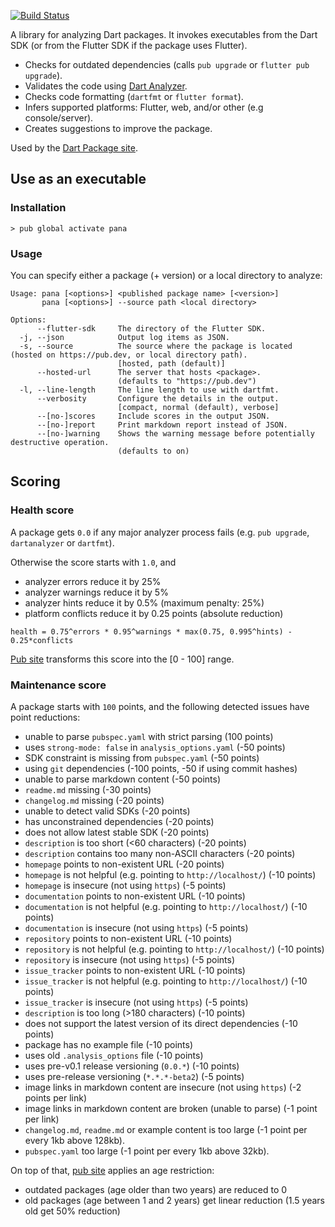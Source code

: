 [![Build Status](https://travis-ci.org/dart-lang/pana.svg?branch=master)](https://travis-ci.org/dart-lang/pana)

A library for analyzing Dart packages. It invokes executables from the Dart SDK
(or from the Flutter SDK if the package uses Flutter).

* Checks for outdated dependencies (calls `pub upgrade` or `flutter pub upgrade`).
* Validates the code using [Dart Analyzer](https://dart.dev/tools/dartanalyzer).
* Checks code formatting (`dartfmt` or `flutter format`).
* Infers supported platforms: Flutter, web, and/or other (e.g console/server).
* Creates suggestions to improve the package.

Used by the [Dart Package site](https://pub.dev/).

## Use as an executable

### Installation

```console
> pub global activate pana
```

### Usage

You can specify either a package (+ version) or a local directory to analyze:

```
Usage: pana [<options>] <published package name> [<version>]
       pana [<options>] --source path <local directory>

Options:
      --flutter-sdk     The directory of the Flutter SDK.
  -j, --json            Output log items as JSON.
  -s, --source          The source where the package is located (hosted on https://pub.dev, or local directory path).
                        [hosted, path (default)]
      --hosted-url      The server that hosts <package>.
                        (defaults to "https://pub.dev")
  -l, --line-length     The line length to use with dartfmt.
      --verbosity       Configure the details in the output.
                        [compact, normal (default), verbose]
      --[no-]scores     Include scores in the output JSON.
      --[no-]report     Print markdown report instead of JSON.
      --[no-]warning    Shows the warning message before potentially destructive operation.
                        (defaults to on)
```

## Scoring

### Health score

A package gets `0.0` if any major analyzer process fails (e.g. `pub upgrade`,
`dartanalyzer` or `dartfmt`).

Otherwise the score starts with `1.0`, and
- analyzer errors reduce it by 25%
- analyzer warnings reduce it by 5%
- analyzer hints reduce it by 0.5% (maximum penalty: 25%)
- platform conflicts reduce it by 0.25 points (absolute reduction)

`health = 0.75^errors * 0.95^warnings * max(0.75, 0.995^hints) - 0.25*conflicts`

[Pub site](https://pub.dev/) transforms this score into the [0 - 100] range.

### Maintenance score

A package starts with `100` points, and the following detected issues have point reductions:
- unable to parse `pubspec.yaml` with strict parsing (100 points)
- uses `strong-mode: false` in `analysis_options.yaml` (-50 points)
- SDK constraint is missing from `pubspec.yaml` (-50 points)
- using `git` dependencies (-100 points, -50 if using commit hashes)
- unable to parse markdown content (-50 points)
- `readme.md` missing (-30 points)
- `changelog.md` missing (-20 points)
- unable to detect valid SDKs (-20 points)
- has unconstrained dependencies (-20 points)
- does not allow latest stable SDK (-20 points)
- `description` is too short (<60 characters) (-20 points)
- `description` contains too many non-ASCII characters (-20 points)
- `homepage` points to non-existent URL (-20 points)
- `homepage` is not helpful (e.g. pointing to `http://localhost/`) (-10 points)
- `homepage` is insecure (not using `https`) (-5 points)
- `documentation` points to non-existent URL (-10 points)
- `documentation` is not helpful (e.g. pointing to `http://localhost/`) (-10 points)
- `documentation` is insecure (not using `https`) (-5 points)
- `repository` points to non-existent URL (-10 points)
- `repository` is not helpful (e.g. pointing to `http://localhost/`) (-10 points)
- `repository` is insecure (not using `https`) (-5 points)
- `issue_tracker` points to non-existent URL (-10 points)
- `issue_tracker` is not helpful (e.g. pointing to `http://localhost/`) (-10 points)
- `issue_tracker` is insecure (not using `https`) (-5 points)
- `description` is too long (>180 characters) (-10 points)
- does not support the latest version of its direct dependencies (-10 points)
- package has no example file (-10 points)
- uses old `.analysis_options` file (-10 points)
- uses pre-v0.1 release versioning (`0.0.*`) (-10 points)
- uses pre-release versioning (`*.*.*-beta2`) (-5 points)
- image links in markdown content are insecure (not using `https`) (-2 points per link) 
- image links in markdown content are broken (unable to parse) (-1 point per link) 
- `changelog.md`, `readme.md` or example content is too large (-1 point per every 1kb above 128kb).
- `pubspec.yaml` too large (-1 point per every 1kb above 32kb).

On top of that, [pub site](https://pub.dev/) applies an age restriction:
 - outdated packages (age older than two years) are reduced to 0
 - old packages (age between 1 and 2 years) get linear reduction (1.5 years old get 50% reduction)
